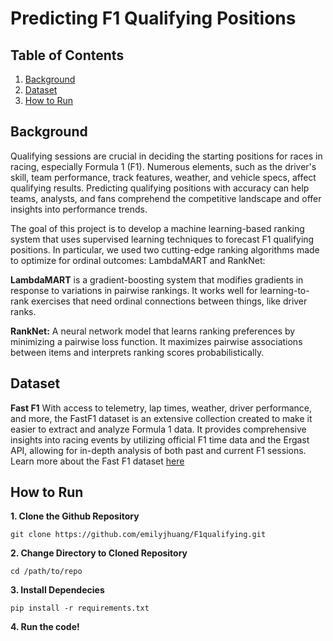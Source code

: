 # Predicting F1 Qualifying Positions


## Table of Contents

1. [Background](#background)
2. [Dataset](#dataset)
3. [How to Run](#how-to-run)


## Background

Qualifying sessions are crucial in deciding the starting positions for races in racing, especially Formula 1 (F1). Numerous elements, such as the driver's skill, team performance, track features, weather, and vehicle specs, affect qualifying results. Predicting qualifying positions with accuracy can help teams, analysts, and fans comprehend the competitive landscape and offer insights into performance trends.

The goal of this project is to develop a machine learning-based ranking system that uses supervised learning techniques to forecast F1 qualifying positions. In particular, we used two cutting-edge ranking algorithms made to optimize for ordinal outcomes: LambdaMART and RankNet:


**LambdaMART** is a gradient-boosting system that modifies gradients in response to variations in pairwise rankings. It works well for learning-to-rank exercises that need ordinal connections between things, like driver ranks.

**RankNet:** A neural network model that learns ranking preferences by minimizing a pairwise loss function. It maximizes pairwise associations between items and interprets ranking scores probabilistically.


## Dataset

**Fast F1** With access to telemetry, lap times, weather, driver performance, and more, the FastF1 dataset is an extensive collection created to make it easier to extract and analyze Formula 1 data. It provides comprehensive insights into racing events by utilizing official F1 time data and the Ergast API, allowing for in-depth analysis of both past and current F1 sessions. Learn more about the Fast F1 dataset [here](https://github.com/theOehrly/Fast-F1)


## How to Run 
**1. Clone the Github Repository**

```
git clone https://github.com/emilyjhuang/F1qualifying.git
```

**2. Change Directory to Cloned Repository**

```
cd /path/to/repo
```


**3. Install Dependecies** 

```
pip install -r requirements.txt
```

**4. Run the code!**

